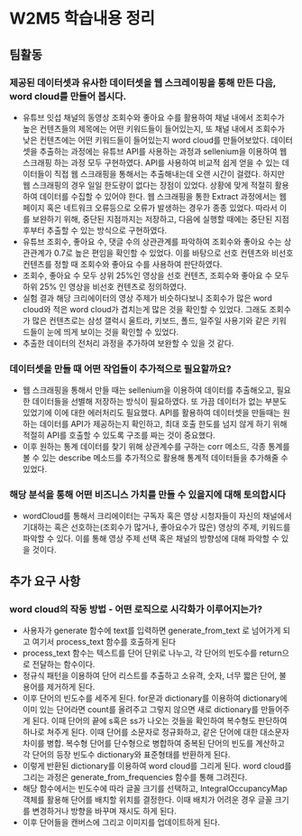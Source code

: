 # W2M5 학습내용 정리

## 팀활동
### 제공된 데이터셋과 유사한 데이터셋을 웹 스크레이핑을 통해 만든 다음, word cloud를 만들어 봅시다.
- 유튜브 잇섭 채널의 동영상 조회수와 좋아요 수를 활용하여 채널 내에서 조회수가 높은 컨텐츠들의 제목에는 어떤 키워드들이 들어있는지, 또 채널 내에서 조회수가 낮은 컨텐츠에는 어떤 키워드들이 들어있는지 word cloud를 만들어보았다. 데이터셋을 추출하는 과정에는 유튜브 API를 사용하는 과정과 sellenium을 이용하여 웹 스크래핑 하는 과정 모두 구현하였다. API를 사용하여 비교적 쉽게 얻을 수 있는 데이터들이 직접 웹 스크래핑을 통해서는 추출해내는데 오랜 시간이 걸렸다. 하지만 웹 스크래핑의 경우 일일 한도량이 없다는 장점이 있었다. 상황에 맞게 적절히 활용하여 데이터를 수집할 수 있어야 한다. 웹 스크래핑을 통한 Extract 과정에서는 웹페이지 혹은 네트워크 오류등으로 오류가 발생하는 경우가 종종 있었다. 따라서 이를 보완하기 위해, 중단된 지점까지는 저장하고, 다음에 실행할 때에는 중단된 지점 후부터 추출할 수 있는 방식으로 구현하였다. 
- 유튜브 조회수, 좋아요 수, 댓글 수의 상관관계를 파악하여 조회수와 좋아요 수는 상관관계가 0.7로 높은 편임을 확인할 수 있었다. 이를 바탕으로 선호 컨텐츠와 비선호 컨텐츠를 정할 때 조회수와 좋아요 수를 사용하여 판단하였다.
- 조회수, 좋아요 수 모두 상위 25%인 영상을 선호 컨텐츠, 조회수와 좋아요 수 모두 하위 25% 인 영상을 비선호 컨텐츠로 정의하였다. 
- 실험 결과 해당 크리에이터의 영상 주제가 비슷하다보니 조회수가 많은 word cloud와 적은 word cloud가 겹치는게 많은 것을 확인할 수 있었다. 그래도 조회수가 많은 컨텐츠로는 삼성 갤럭시 울트라, 키보드, 폴드, 일주일 사용기와 같은 키워드들이 눈에 띄게 보이는 것을 확인할 수 있었다.
- 추출한 데이터의 전처리 과정을 추가하여 보완할 수 있을 것 같다.

### 데이터셋을 만들 때 어떤 작업들이 추가적으로 필요할까요?
- 웹 스크래핑을 통해서 만들 때는 sellenium을 이용하여 데이터를 추출해오고, 필요한 데이터들을 선별해 저장하는 방식이 필요하였다. 또 가끔 데이터가 없는 부분도 있었기에 이에 대한 에러처리도 필요했다. API를 활용하여 데이터셋을 만들때는 원하는 데이터를 API가 제공하는지 확인하고, 최대 호출 한도를 넘지 않게 하기 위해 적절히 API를 호출할 수 있도록 구조를 짜는 것이 중요했다. 
- 이후 원하는 통계 데이터를 찾기 위해 상관계수를 구하는 corr 메소드, 각종 통계를 볼 수 있는 describe 메소드를 추가적으로 활용해 통계적 데이터들을 추가해줄 수 있었다. 

### 해당 분석을 통해 어떤 비즈니스 가치를 만들 수 있을지에 대해 토의합시다
- wordCloud를 통해서 크리에이터는 구독자 혹은 영상 시청자들이 자신의 채널에서 기대하는 혹은 선호하는(조회수가 많거나, 좋아요수가 많은) 영상의 주제, 키워드를 파악할 수 있다. 이를 통해 영상 주제 선택 혹은 채널의 방향성에 대해 파악할 수 있을 것이다. 

## 추가 요구 사항

### word cloud의 작동 방법 - 어떤 로직으로 시각화가 이루어지는가?

- 사용자가 generate 함수에 text를 입력하면 generate_from_text 로 넘어가게 되고 여기서 process_text 함수를 호출하게 된다
- process_text 함수는 텍스트를 단어 단위로 나누고, 각 단어의 빈도수를 return으로 전달하는 함수이다.
- 정규식 패턴을 이용하여 단어 리스트를 추출하고 소유격, 숫자, 너무 짧은 단어, 불용어를 제거하게 된다.
- 이후 단어의 빈도수를 세주게 된다. for문과 dictionary를 이용하여 dictionary에 이미 있는 단어라면 count를 올려주고 그렇지 않으면 새로 dictionary를 만들어주게 된다. 이때 단어의 끝에 s혹은 ss가 나오는 것들을 확인하여 복수형도 판단하여 하나로 쳐주게 된다.
이때 단어를 소문자로 정규화하고, 같은 단어에 대한 대소문자 차이를 병합. 복수형 단어를 단수형으로 병합하여 중복된 단어의 빈도를 계산하고 각 단어의 등장 빈도수 dictionary와 표준형태를 반환하게 된다.
- 이렇게 반환된 dictionary를 이용하여 word cloud를 그리게 된다.
word cloud를 그리는 과정은 generate_from_frequencies 함수를 통해 그려진다.
- 해당 함수에서는 빈도수에 따라 글꼴 크기를 선택하고, IntegralOccupancyMap 객체를 활용해 단어를 배치할 위치를 결정한다. 이때 배치가 어려운 경우 글꼴 크기를 변경하거나 방향을 바꾸며 재시도 하게 된다.
- 이후 단어들을 캔버스에 그리고 이미지를 업데이트하게 된다.
